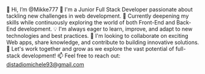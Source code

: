 👋 Hi, I’m @Mikke777
👀 I'm a Junior Full Stack Developer passionate about tackling new challenges in web development.
🌱 Currently deepening my skills while continuously exploring the world of both Front-End and Back-End development.
💡 I'm always eager to learn, improve, and adapt to new technologies and best practices.
💞️ I'm looking to collaborate on exciting Web apps, share knowledge, and contribute to building innovative solutions.
🚀 Let's work together and grow as we explore the vast potential of full-stack development!
📫 Feel free to reach out: distadiomichele93@gmail.com
<!---
Mikke777/Mikke777 is a ✨ special ✨ repository because its `README.md` (this file) appears on your GitHub profile.
You can click the Preview link to take a look at your changes.
--->
